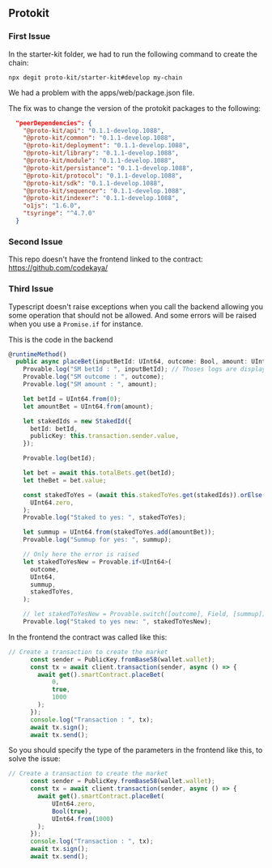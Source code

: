 ## Protokit

### First Issue

In the starter-kit folder, we had to run the following command to create the chain:

```
npx degit proto-kit/starter-kit#develop my-chain
```

We had a problem with the apps/web/package.json file.

The fix was to change the version of the protokit packages to the following:

```json
  "peerDependencies": {
    "@proto-kit/api": "0.1.1-develop.1088",
    "@proto-kit/common": "0.1.1-develop.1088",
    "@proto-kit/deployment": "0.1.1-develop.1088",
    "@proto-kit/library": "0.1.1-develop.1088",
    "@proto-kit/module": "0.1.1-develop.1088",
    "@proto-kit/persistance": "0.1.1-develop.1088",
    "@proto-kit/protocol": "0.1.1-develop.1088",
    "@proto-kit/sdk": "0.1.1-develop.1088",
    "@proto-kit/sequencer": "0.1.1-develop.1088",
    "@proto-kit/indexer": "0.1.1-develop.1088",
    "o1js": "1.6.0",
    "tsyringe": "^4.7.0"
  }
```

### Second Issue

This repo doesn't have the frontend linked to the contract: https://github.com/codekaya/

### Third Issue
Typescript doesn't raise exceptions when you call the backend allowing you some operation that should not be allowed.
And some errors will be raised when you use a ```Promise.if``` for instance.

This is the code in the backend
```typescript
@runtimeMethod()
  public async placeBet(inputBetId: UInt64, outcome: Bool, amount: UInt64) {
    Provable.log("SM betId : ", inputBetId); // Thoses logs are displayed in the console like JS/TS variable
    Provable.log("SM outcome : ", outcome);
    Provable.log("SM amount : ", amount);

    let betId = UInt64.from(0);
    let amountBet = UInt64.from(amount);

    let stakedIds = new StakedId({
      betId: betId,
      publicKey: this.transaction.sender.value,
    });

    Provable.log(betId);

    let bet = await this.totalBets.get(betId);
    let theBet = bet.value;

    const stakedToYes = (await this.stakedToYes.get(stakedIds)).orElse(
      UInt64.zero,
    );
    Provable.log("Staked to yes: ", stakedToYes);

    let summup = UInt64.from(stakedToYes.add(amountBet));
    Provable.log("Summup for yes: ", summup);

    // Only here the error is raised
    let stakedToYesNew = Provable.if<UInt64>(
      outcome,
      UInt64,
      summup,
      stakedToYes,
    );

    // let stakedToYesNew = Provable.switch([outcome], Field, [summup]);
    Provable.log("Staked to yes new: ", stakedToYesNew);
```

In the frontend the contract was called like this:
```typescript
// Create a transaction to create the market
      const sender = PublicKey.fromBase58(wallet.wallet);
      const tx = await client.transaction(sender, async () => {
        await get().smartContract.placeBet(
            0,
            true, 
            1000
        );
      });
      console.log("Transaction : ", tx);
      await tx.sign();
      await tx.send();
```
So you should specify the type of the parameters in the frontend like this, to solve the issue:
```typescript
// Create a transaction to create the market
      const sender = PublicKey.fromBase58(wallet.wallet);
      const tx = await client.transaction(sender, async () => {
        await get().smartContract.placeBet(
            UInt64.zero,
            Bool(true),
            UInt64.from(1000)
        );
      });
      console.log("Transaction : ", tx);
      await tx.sign();
      await tx.send();
```
